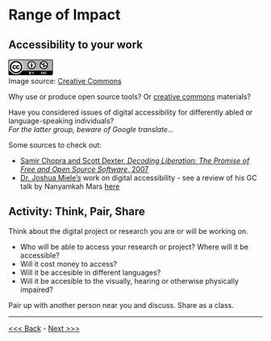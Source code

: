 # Range of Impact  

## Accessibility to your work 

![creative commons logo followed by cc symbols for attribution and non-commercial](images/cc2.png)  
Image source: [Creative Commons](https://creativecommons.org/choose/)

Why use or produce open source tools? Or [creative commons](https://creativecommons.org/) materials?

Have you considered issues of digital accessibility for differently abled or language-speaking individuals?  
*For the latter group, beware of Google translate...*

Some sources to check out:

* [Samir Chopra and Scott Dexter, *Decoding Liberation: The Promise of Free and Open Source Software*, 2007](http://www.sci.brooklyn.cuny.edu/~bcfoss/DL/)  
* [Dr. Joshua Miele’s](http://www.ski.org/users/joshua-miele) work on digital accessibility - see a review of his GC talk by Nanyamkah Mars [here](http://dh.prattsils.org/blog/resources/event-reviews/digital-accessibility-and-the-making-of-a-meta-maker-movement-a-talk-by-dr-joshua-miele-hosted-by-gc-digital-initiatives-at-the-graduate-center-cuny-on-thursday-october-20-2016/)

## Activity: Think, Pair, Share  

Think about the digital project or research you are or will be working on. 

* Who will be able to access your research or project? Where will it be accessible?  
* Will it cost money to access?  
* Will it be accesible in different languages?  
* Will it be accesible to the visually, hearing or otherwise physically impaired?    

Pair up with another person near you and discuss. Share as a class.  

******

[<<< Back](impact3.md) - [Next >>>](debrief.md)
